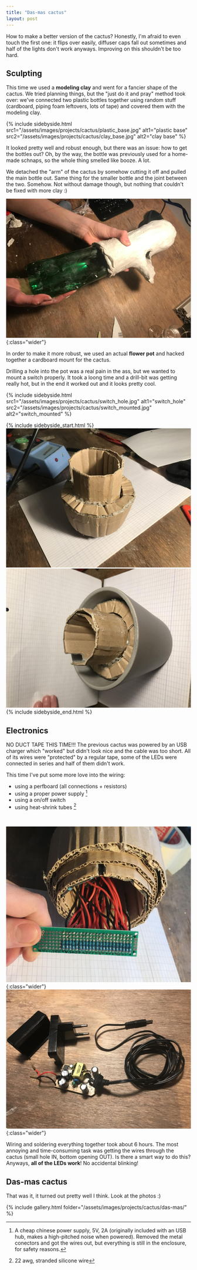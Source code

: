 ```yaml
---
title: "Das-mas cactus"
layout: post
---
```


How to make a better version of the cactus? Honestly, I'm afraid to even touch the first one: it flips over easily, diffuser caps fall out sometimes and half of the lights don't work anyways. Improving on this shouldn't be too hard.

## Sculpting

This time we used a **modeling clay** and went for a fancier shape of the cactus. We tried planning things, but the "just do it and pray" method took over: we've connected two plastic bottles together using random stuff (cardboard, piping foam leftovers, lots of tape) and covered them with the modeling clay.

{% include sidebyside.html 
    src1="/assets/images/projects/cactus/plastic_base.jpg"  alt1="plastic base"
    src2="/assets/images/projects/cactus/clay_base.jpg"     alt2="clay base"
%}

It looked pretty well and robust enough, but there was an issue: how to get the bottles out? Oh, by the way, the bottle was previously used for a home-made schnaps, so the whole thing smelled like booze. A lot.

We detached the "arm" of the cactus by somehow cutting it off and pulled the main bottle out. Same thing for the smaller bottle and the joint between the two. Somehow. Not without damage though, but nothing that couldn't be fixed with more clay :)

![pulling out the bottle](/assets/images/projects/cactus/bottle_pull_out.jpg){:class="wider"}

In order to make it more robust, we used an actual **flower pot** and hacked together a cardboard mount for the cactus.  

Drilling a hole into the pot was a real pain in the ass, but we wanted to mount a switch properly. It took a loong time and a drill-bit was getting really hot, but in the end it worked out and it looks pretty cool.


{% include sidebyside.html 
    src1="/assets/images/projects/cactus/switch_hole.jpg"       alt1="switch_hole"
    src2="/assets/images/projects/cactus/switch_mounted.jpg"    alt2="switch_mounted"
%}

{% include sidebyside_start.html %}
![pot cardboard 1](/assets/images/projects/cactus/pot_cardboard1.jpg)
![pot cardboard 2](/assets/images/projects/cactus/pot_cardboard2.jpg)
{% include sidebyside_end.html %}


## Electronics

NO DUCT TAPE THIS TIME!!! The previous cactus was powered by an USB charger which "worked" but didn't look nice and the cable was too short. All of its wires were "protected" by a regular tape, some of the LEDs were connected in series and half of them didn't work. 

This time I've put some more love into the wiring:

- using a perfboard (all connections + resistors)
- using a proper power supply [^1]
- using a on/off switch
- using heat-shrink tubes [^2]

<br>

![board](/assets/images/projects/cactus/board_1.jpg){:class="wider"}
![power supply1](/assets/images/projects/cactus/power_supply1.jpg){:class="wider"}


Wiring and soldering everything together took about 6 hours. The most annoying and time-consuming task was getting the wires through the cactus (small hole IN, bottom opening OUT). Is there a smart way to do this? Anyways, **all of the LEDs work**! No accidental blinking!

[^1]: A cheap chinese power supply, 5V, 2A (originally included with an USB hub, makes a high-pitched noise when powered). Removed the metal conectors and got the wires out, but everything is still in the enclosure, for safety reasons.
[^2]: 22 awg, stranded silicone wire



## Das-mas cactus

That was it, it turned out pretty well I think. Look at the photos :)

{% include gallery.html folder="/assets/images/projects/cactus/das-mas/" %}